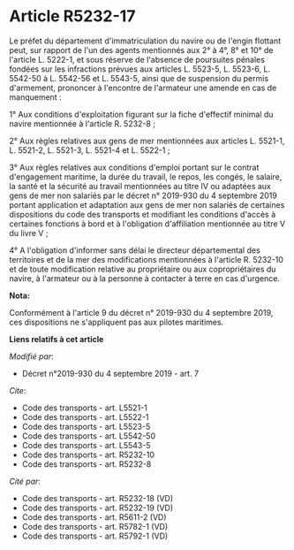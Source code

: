# Article R5232-17

Le préfet du département d'immatriculation du navire ou de l'engin flottant peut, sur rapport de l'un des agents mentionnés
aux 2° à 4°, 8° et 10° de l'article L. 5222-1, et sous réserve de l'absence de poursuites pénales fondées sur les infractions
prévues aux articles L. 5523-5, L. 5523-6, L. 5542-50 à L. 5542-56 et L. 5543-5, ainsi que de suspension du permis
d'armement, prononcer à l'encontre de l'armateur une amende en cas de manquement :

1° Aux conditions d'exploitation figurant sur la fiche d'effectif minimal du navire mentionnée à l'article R. 5232-8 ;

2° Aux règles relatives aux gens de mer mentionnées aux articles L. 5521-1, L. 5521-2, L. 5521-3, L. 5521-4 et L. 5522-1 ;

3° Aux règles relatives aux conditions d'emploi portant sur le contrat d'engagement maritime, la durée du travail, le repos,
les congés, le salaire, la santé et la sécurité au travail mentionnées au titre IV ou adaptées aux gens de mer non salariés
par le décret n° 2019-930 du 4 septembre 2019 portant application et adaptation aux gens de mer non salariés de certaines
dispositions du code des transports et modifiant les conditions d'accès à certaines fonctions à bord et à l'obligation
d'affiliation mentionnée au titre V du livre V ;

4° A l'obligation d'informer sans délai le directeur départemental des territoires et de la mer des modifications mentionnées
à l'article R. 5232-10 et de toute modification relative au propriétaire ou aux copropriétaires du navire, à l'armateur ou à
la personne à contacter à terre en cas d'urgence.

**Nota:**

Conformément à l'article 9 du décret n° 2019-930 du 4 septembre 2019, ces dispositions ne s'appliquent pas aux pilotes
maritimes.

**Liens relatifs à cet article**

_Modifié par_:

  - Décret n°2019-930 du 4 septembre 2019 - art. 7

_Cite_:

  - Code des transports - art. L5521-1
  - Code des transports - art. L5522-1
  - Code des transports - art. L5523-5
  - Code des transports - art. L5542-50
  - Code des transports - art. L5543-5
  - Code des transports - art. R5232-10
  - Code des transports - art. R5232-8

_Cité par_:

  - Code des transports - art. R5232-18 (VD)
  - Code des transports - art. R5232-19 (VD)
  - Code des transports - art. R5611-2 (VD)
  - Code des transports - art. R5782-1 (VD)
  - Code des transports - art. R5792-1 (VD)
